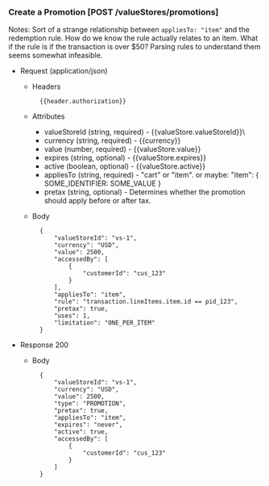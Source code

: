 ### Create a Promotion [POST /valueStores/promotions]

Notes:
Sort of a strange relationship between `appliesTo: "item"` and the redemption rule. How do we know the rule actually relates to an item. 
What if the rule is if the transaction is over $50? Parsing rules to understand them seems somewhat infeasible.   


+ Request (application/json)
    + Headers
    
            {{header.authorization}}

    + Attributes
        + valueStoreId (string, required) - {{valueStore.valueStoreId}}\
        + currency (string, required) - {{currency}}
        + value (number, required) - {{valueStore.value}}
        + expires (string, optional) - {{valueStore.expires}}
        + active (boolean, optional) - {{valueStore.active}}
        + appliesTo (string, required) - "cart" or "item". or maybe: "item": { SOME_IDENTIFIER: SOME_VALUE } 
        + pretax (string, optional) - Determines whether the promotion should apply before or after tax.
        
    + Body 
    
            {
                "valueStoreId": "vs-1",
                "currency": "USD",
                "value": 2500,
                "accessedBy": [
                    {
                        "customerId": "cus_123"        
                    }
                ],
                "appliesTo": "item",
                "rule": "transaction.lineItems.item.id == pid_123",
                "pretax": true,
                "uses": 1,
                "limitation": "ONE_PER_ITEM"
            }
    
+ Response 200

    + Body
    
            {
                "valueStoreId": "vs-1",
                "currency": "USD",
                "value": 2500, 
                "type": "PROMOTION",
                "pretax": true,
                "appliesTo": "item",
                "expires": "never",
                "active": true,
                "accessedBy": [
                    {
                        "customerId": "cus_123"        
                    }
                ]
            }